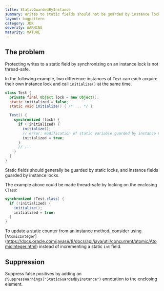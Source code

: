 ```yaml
---
title: StaticGuardedByInstance
summary: Writes to static fields should not be guarded by instance locks
layout: bugpattern
category: JDK
severity: WARNING
maturity: MATURE
---
```


<!--
*** AUTO-GENERATED, DO NOT MODIFY ***
To make changes, edit the @BugPattern annotation or the explanation in docs/bugpattern.
-->

## The problem
Protecting writes to a static field by synchronizing on an instance lock is not
thread-safe.

In the following example, two difference instances of `Test` can each acquire
their own instance lock and call `initialize()` at the same time.

```java
class Test {
  private final Object lock = new Object();
  static initialized = false;
  static void initialize() { /* ... */ }

  Test() {
    synchronized (lock) {
      if (!initialized) {
        initialize();
        // error: modification of static variable guarded by instance variable 'lock'
        initialized = true;
      }
      // ...
    }
  }
}
```

Static fields should generally be guarded by static locks, and instance fields
guarded by instance locks.

The example above could be made thread-safe by locking on the enclosing `Class`:

```java
synchronized (Test.class) {
  if (!initialized) {
    initialize();
    initialized = true;
  }
}
```

To update a static counter from an instance method, consider using
[`AtomicInteger`]
(https://docs.oracle.com/javase/8/docs/api/java/util/concurrent/atomic/AtomicInteger.html)
instead of incrementing a static `int` field.

## Suppression
Suppress false positives by adding an `@SuppressWarnings("StaticGuardedByInstance")` annotation to the enclosing element.
